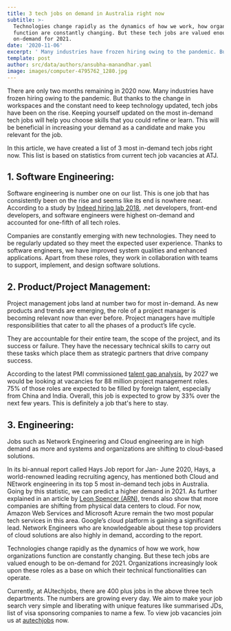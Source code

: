 ```yaml
---
title: 3 tech jobs on demand in Australia right now
subtitle: >-
  Technologies change rapidly as the dynamics of how we work, how organizations
  function are constantly changing. But these tech jobs are valued enough to be
  on-demand for 2021. 
date: '2020-11-06'
excerpt: ' Many industries have frozen hiring owing to the pandemic. But thanks to the change in workspaces and the constant need to keep technology updated, tech jobs have been on the rise. Keeping yourself updated on the most in-demand tech jobs will help you choose skills that you could refine or learn.'
template: post
author: src/data/authors/ansubha-manandhar.yaml
image: images/computer-4795762_1280.jpg
---
```



There are only two months remaining in 2020 now. Many industries have frozen hiring owing to the pandemic. But thanks to the change in workspaces and the constant need to keep technology updated, tech jobs have been on the rise. Keeping yourself updated on the most in-demand tech jobs will help you choose skills that you could refine or learn. This will be beneficial in increasing your demand as a candidate and make you relevant for the job.



In this article, we have created a list of 3 most in-demand tech jobs right now. This list is based on statistics from current tech job vacancies at ATJ.

## 1. Software Engineering: 

Software engineering is number one on our list. This is one job that has consistently been on the rise and seems like its end is nowhere near. According to a study by [Indeed hiring lab 2018](https://www.hiringlab.org/au/blog/2018/06/13/australia-tech-skills-changing/), .net developers, front-end developers, and software engineers were highest on-demand and accounted for one-fifth of all tech roles.  


Companies are constantly emerging with new technologies. They need to be regularly updated so they meet the expected user experience. Thanks to software engineers, we have improved system qualities and enhanced applications. Apart from these roles, they work in collaboration with teams to support, implement, and design software solutions.


## 2.   Product/Project Management: 

Project management jobs land at number two for most in-demand. As new products and trends are emerging, the role of a project manager is becoming relevant now than ever before. Project managers have multiple responsibilities that cater to all the phases of a product’s life cycle. 


They are accountable for their entire team, the scope of the project, and its success or failure. They have the necessary technical skills to carry out these tasks which place them as strategic partners that drive company success.

According to the latest PMI commissioned [talent gap analysis](https://www.pmi.org/learning/careers/job-growth), by 2027 we would be looking at vacancies for 88 million project management roles. 75% of those roles are expected to be filled by foreign talent, especially from China and India. Overall, this job is expected to grow by 33% over the next few years. This is definitely a job that's here to stay.


## 3. Engineering: 

Jobs such as Network Engineering and Cloud engineering are in high demand as more and systems and organizations are shifting to cloud-based solutions.

In its bi-annual report called Hays Job report for Jan- June 2020, Hays, a world-renowned leading recruiting agency, has mentioned both Cloud and NEtwork engineering in its top 5 most in-demand tech jobs in Australia. Going by this statistic, we can predict a higher demand in 2021. As further explained in an article by [Leon Spencer (ARN),](https://www.arnnet.com.au/article/670426/here-top-tech-jobs-australia-right-now/) trends also show that more companies are shifting from physical data centers to cloud. For now, Amazon Web Services and Microsoft Azure remain the two most popular tech services in this area. Google’s cloud platform is gaining a significant lead. Network Engineers who are knowledgeable about these top providers of cloud solutions are also highly in demand, according to the report.

Technologies change rapidly as the dynamics of how we work, how organizations function are constantly changing. But these tech jobs are valued enough to be on-demand for 2021. Organizations increasingly look upon these roles as a base on which their technical functionalities can operate.



Currently, at AUtechjobs, there are 400 plus jobs in the above three tech departments. The numbers are growing every day. We aim to make your job search very simple and liberating with unique features like summarised JDs, list of visa sponsoring companies to name a few. To view job vacancies join us at [autechjobs](https://autechjobs.ml/) now.

